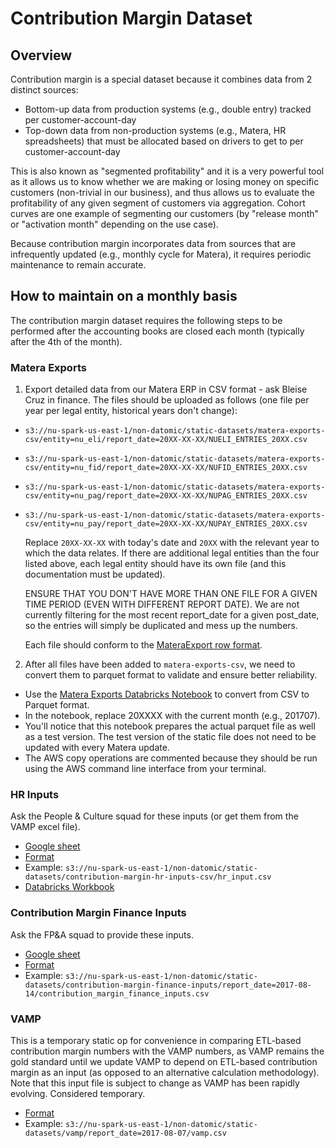 # Contribution Margin Dataset

## Overview

Contribution margin is a special dataset because it combines data from 2 distinct sources:
* Bottom-up data from production systems (e.g., double entry) tracked per customer-account-day
* Top-down data from non-production systems (e.g., Matera, HR spreadsheets) that must be allocated based on drivers to get to per customer-account-day

This is also known as "segmented profitability" and it is a very powerful tool as it allows us to know whether we are making or losing money on specific customers (non-trivial in our business), and thus allows us to evaluate the profitability of any given segment of customers via aggregation.  Cohort curves are one example of segmenting our customers (by "release month" or "activation month" depending on the use case).

Because contribution margin incorporates data from sources that are infrequently updated (e.g., monthly cycle for Matera), it requires periodic maintenance to remain accurate.


## How to maintain on a monthly basis

The contribution margin dataset requires the following steps to be performed after the accounting books are closed each month (typically after the 4th of the month).


### Matera Exports

1) Export detailed data from our Matera ERP in CSV format - ask Bleise Cruz in finance.  The files should be uploaded as follows (one file per year per legal entity, historical years don't change):
* `s3://nu-spark-us-east-1/non-datomic/static-datasets/matera-exports-csv/entity=nu_eli/report_date=20XX-XX-XX/NUELI_ENTRIES_20XX.csv`
* `s3://nu-spark-us-east-1/non-datomic/static-datasets/matera-exports-csv/entity=nu_fid/report_date=20XX-XX-XX/NUFID_ENTRIES_20XX.csv`
* `s3://nu-spark-us-east-1/non-datomic/static-datasets/matera-exports-csv/entity=nu_pag/report_date=20XX-XX-XX/NUPAG_ENTRIES_20XX.csv`
* `s3://nu-spark-us-east-1/non-datomic/static-datasets/matera-exports-csv/entity=nu_pay/report_date=20XX-XX-XX/NUPAY_ENTRIES_20XX.csv`

  Replace `20XX-XX-XX` with today's date and `20XX` with the relevant year to which the data relates.  If there are additional legal entities than the four listed above, each legal entity should have its own file (and this documentation must be updated).

  ENSURE THAT YOU DON'T HAVE MORE THAN ONE FILE FOR A GIVEN TIME PERIOD (EVEN WITH DIFFERENT REPORT DATE).  We are not currently filtering for the most recent report_date for a given post_date, so the entries will simply be duplicated and mess up the numbers.

  Each file should conform to the [MateraExport row format](https://github.com/nubank/itaipu/blob/master/src/main/scala/etl/static/package.scala#L28).

2) After all files have been added to `matera-exports-csv`, we need to convert them to parquet format to validate and ensure better reliability.
  * Use the [Matera Exports Databricks Notebook](https://nubank.cloud.databricks.com/#notebook/102350) to convert from CSV to Parquet format.  
  * In the notebook, replace 20XXXX with the current month (e.g., 201707).  
  * You'll notice that this notebook prepares the actual parquet file as well as a test version.  The test version of the static file does not need to be updated with every Matera update.  
  * The AWS copy operations are commented because they should be run using the AWS command line interface from your terminal.


### HR Inputs

Ask the People & Culture squad for these inputs (or get them from the VAMP excel file).

  * [Google sheet](https://docs.google.com/spreadsheets/d/17tDi9mdhn1cRH0PxpY6tvYi3LRkUZbfCEY6jX9AaTko)
  * [Format](https://github.com/nubank/itaipu/blob/master/src/main/scala/etl/static/package.scala#L60)
  * Example: `s3://nu-spark-us-east-1/non-datomic/static-datasets/contribution-margin-hr-inputs-csv/hr_input.csv`
  * [Databricks Workbook](https://nubank.cloud.databricks.com/#notebook/152166)


### Contribution Margin Finance Inputs

Ask the FP&A squad to provide these inputs.

  * [Google sheet](https://docs.google.com/spreadsheets/d/17tDi9mdhn1cRH0PxpY6tvYi3LRkUZbfCEY6jX9AaTko)
  * [Format](https://github.com/nubank/itaipu/blob/master/src/main/scala/etl/static/package.scala#L234)
  * Example: `s3://nu-spark-us-east-1/non-datomic/static-datasets/contribution-margin-finance-inputs/report_date=2017-08-14/contribution_margin_finance_inputs.csv`


### VAMP

This is a temporary static op for convenience in comparing ETL-based contribution margin numbers with the VAMP numbers, as VAMP remains the gold standard until we update VAMP to depend on ETL-based contribution margin as an input (as opposed to an alternative calculation methodology).  Note that this input file is subject to change as VAMP has been rapidly evolving.  Considered temporary.

  * [Format](https://github.com/nubank/itaipu/blob/master/src/main/scala/etl/static/package.scala#L83)
  * Example: `s3://nu-spark-us-east-1/non-datomic/static-datasets/vamp/report_date=2017-08-07/vamp.csv`
